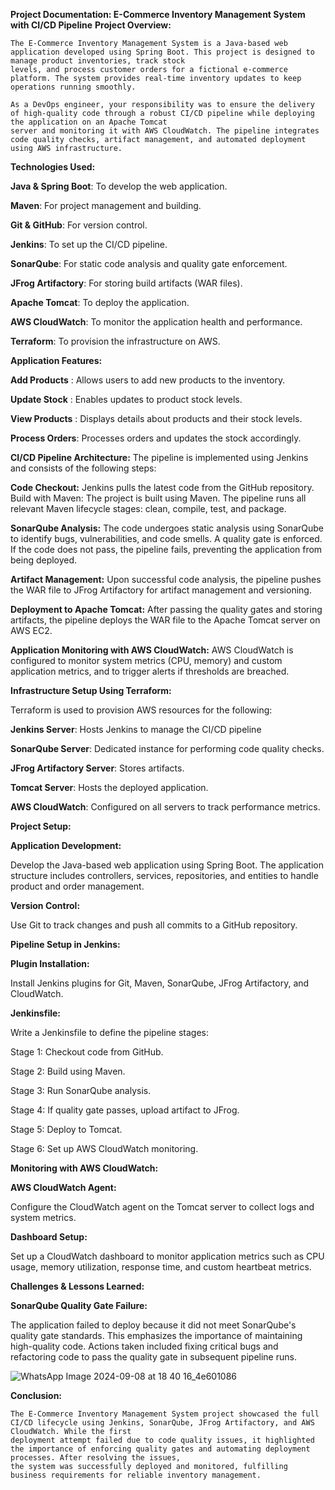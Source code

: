 **Project Documentation: E-Commerce Inventory Management System with CI/CD Pipeline**
**Project Overview:**

    The E-Commerce Inventory Management System is a Java-based web application developed using Spring Boot. This project is designed to manage product inventories, track stock 
    levels, and process customer orders for a fictional e-commerce platform. The system provides real-time inventory updates to keep operations running smoothly.

    As a DevOps engineer, your responsibility was to ensure the delivery of high-quality code through a robust CI/CD pipeline while deploying the application on an Apache Tomcat 
    server and monitoring it with AWS CloudWatch. The pipeline integrates code quality checks, artifact management, and automated deployment using AWS infrastructure.

**Technologies Used:**

  **Java & Spring Boot**: To develop the web application.
  
  **Maven**: For project management and building.
  
  **Git & GitHub**: For version control.
  
  **Jenkins**: To set up the CI/CD pipeline.
  
  **SonarQube**: For static code analysis and quality gate enforcement.
  
  **JFrog Artifactory**: For storing build artifacts (WAR files).
  
  **Apache Tomcat**: To deploy the application.
  
  **AWS CloudWatch**: To monitor the application health and performance.
  
  **Terraform**: To provision the infrastructure on AWS.

**Application Features:**

   **Add Products**  : Allows users to add new products to the inventory.
   
   **Update Stock**  : Enables updates to product stock levels.
   
   **View Products** : Displays details about products and their stock levels.
   
   **Process Orders**: Processes orders and updates the stock accordingly.
   
**CI/CD Pipeline Architecture:**
The pipeline is implemented using Jenkins and consists of the following steps:

**Code Checkout:**
   Jenkins pulls the latest code from the GitHub repository.
Build with Maven:
  The project is built using Maven. The pipeline runs all relevant Maven lifecycle stages: 
  clean, compile, test, and package.

**SonarQube Analysis:**
  The code undergoes static analysis using SonarQube to identify bugs, vulnerabilities, 
  and code smells.
  A quality gate is enforced. If the code does not pass, the pipeline fails, preventing 
  the application from being deployed.

**Artifact Management:**
    Upon successful code analysis, the pipeline pushes the WAR file to JFrog Artifactory for 
    artifact management and versioning.

**Deployment to Apache Tomcat:**
   After passing the quality gates and storing artifacts, the pipeline deploys the WAR 
   file to the Apache Tomcat server on AWS EC2.

**Application Monitoring with AWS CloudWatch:**
    AWS CloudWatch is configured to monitor system metrics (CPU, memory) and custom 
    application metrics, and to trigger alerts if thresholds are breached.


**Infrastructure Setup Using Terraform:**

 Terraform is used to provision AWS resources for the following:

  **Jenkins Server**: Hosts Jenkins to manage the CI/CD pipeline
  
  **SonarQube Server**: Dedicated instance for performing code quality checks.
  
  **JFrog Artifactory Server**: Stores artifacts.
  
  **Tomcat Server**: Hosts the deployed application.
  
  **AWS CloudWatch**: Configured on all servers to track performance metrics.

**Project Setup:**

**Application Development:**

Develop the Java-based web application using Spring Boot. The application structure includes controllers, services, repositories, and entities to handle product and order management.

**Version Control:**

Use Git to track changes and push all commits to a GitHub repository.

**Pipeline Setup in Jenkins:**

**Plugin Installation:**

Install Jenkins plugins for Git, Maven, SonarQube, JFrog Artifactory, and CloudWatch.

**Jenkinsfile:**

Write a Jenkinsfile to define the pipeline stages:

Stage 1: Checkout code from GitHub.

Stage 2: Build using Maven.

Stage 3: Run SonarQube analysis.

Stage 4: If quality gate passes, upload artifact to JFrog.

Stage 5: Deploy to Tomcat.

Stage 6: Set up AWS CloudWatch monitoring.

**Monitoring with AWS CloudWatch:**

**AWS CloudWatch Agent:**

  Configure the CloudWatch agent on the Tomcat server to collect logs and system metrics.

**Dashboard Setup:**

Set up a CloudWatch dashboard to monitor application metrics such as CPU usage, memory utilization, response time, and custom heartbeat metrics.

**Challenges & Lessons Learned:**

**SonarQube Quality Gate Failure:**

The application failed to deploy because it did not meet SonarQube's quality gate standards. This emphasizes the importance of maintaining high-quality code.
Actions taken included fixing critical bugs and refactoring code to pass the quality gate in subsequent pipeline runs.

![WhatsApp Image 2024-09-08 at 18 40 16_4e601086](https://github.com/user-attachments/assets/4c1c405b-09a4-4e4c-9c16-c60f8166dae7)




**Conclusion:**

    The E-Commerce Inventory Management System project showcased the full CI/CD lifecycle using Jenkins, SonarQube, JFrog Artifactory, and AWS CloudWatch. While the first 
    deployment attempt failed due to code quality issues, it highlighted the importance of enforcing quality gates and automating deployment processes. After resolving the issues, 
    the system was successfully deployed and monitored, fulfilling business requirements for reliable inventory management.

